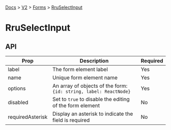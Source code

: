 [Docs](/) > [V2](/docs/v2/get-started) > [Forms](/docs/v2/components/RruForm) > [RruSelectInput](/docs/v2/components/RruSelectInput)


# RruSelectInput

## API

| Prop | Description | Required |
|-|-|-|
| label | The form element label | Yes |
| name | Unique form element name | Yes |
| options | An array of objects of the form:<br>`{id: string, label: ReactNode}`<br> | Yes |
| disabled | Set to `true` to disable the editing of the form element | No |
| requiredAsterisk | Display an asterisk to indicate the field is required | No |

